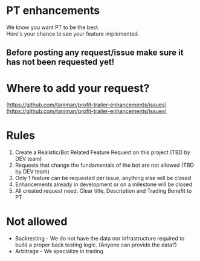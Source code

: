 # PT enhancements

We know you want PT to be the best.  
Here's your chance to see your feature implemented.


## Before posting any request/issue make sure it has not been requested yet!

# Where to add your request?
[https://github.com/taniman/profit-trailer-enhancements/issues](https://github.com/taniman/profit-trailer-enhancements/issues)

# Rules

1. Create a Realistic/Bot Related Feature Request on this project (TBD by DEV team)
2. Requests that change the fundamentals of the bot are not allowed (TBD by DEV team)
3. Only 1 feature can be requested per issue, anything else will be closed
4. Enhancements already in development or on a milestone will be closed
5. All created request need. Clear title, Description and Trading Benefit to PT

# Not allowed
* Backtesting - We do not have the data nor infrastructure required to build a proper back testing logic. (Anyone can provide the data?)
* Arbitrage - We specialize in trading
